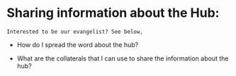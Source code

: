 # Sharing information about the Hub:

```{note}
Interested to be our evangelist? See below,

```

* How do I spread the word about the hub?

* What are the collaterals that I can use to share the information about the hub?


